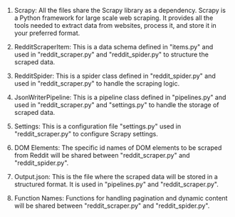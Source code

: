 1. Scrapy: All the files share the Scrapy library as a dependency. Scrapy is a Python framework for large scale web scraping. It provides all the tools needed to extract data from websites, process it, and store it in your preferred format.

2. RedditScraperItem: This is a data schema defined in "items.py" and used in "reddit_scraper.py" and "reddit_spider.py" to structure the scraped data.

3. RedditSpider: This is a spider class defined in "reddit_spider.py" and used in "reddit_scraper.py" to handle the scraping logic.

4. JsonWriterPipeline: This is a pipeline class defined in "pipelines.py" and used in "reddit_scraper.py" and "settings.py" to handle the storage of scraped data.

5. Settings: This is a configuration file "settings.py" used in "reddit_scraper.py" to configure Scrapy settings.

6. DOM Elements: The specific id names of DOM elements to be scraped from Reddit will be shared between "reddit_scraper.py" and "reddit_spider.py".

7. Output.json: This is the file where the scraped data will be stored in a structured format. It is used in "pipelines.py" and "reddit_scraper.py".

8. Function Names: Functions for handling pagination and dynamic content will be shared between "reddit_scraper.py" and "reddit_spider.py".